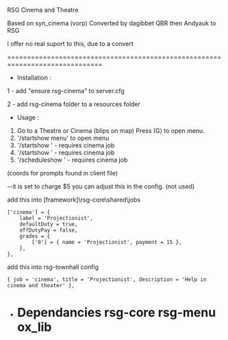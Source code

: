 RSG Cinema and Theatre

Based on syn_cinema (vorp)
Converted by dagibbet QBR then Andyauk to RSG

I offer no real suport to this, due to a convert

==============================================================================

- Installation :

1 - add "ensure rsg-cinema" to server.cfg

2 - add rsg-cinema folder to a resources folder

- Usage :

1. Go to a Theatre or Cinema (blips on map) Press (G) to open menu.
2. '/startshow menu' to open menu
3. '/startshow <show>' - requires cinema job
4. '/startshow <show> <town>' - requires cinema job
5. '/scheduleshow <show> <hour> <month> <day>' - requires cinema job

(coords for prompts found in client file)

--it is set to charge $5 you can adjust this in the config. (not used)

add this into [framework]\rsg-core\shared\jobs

    ['cinema'] = {
        label = 'Projectionist',
        defaultDuty = true,
        offDutyPay = false,
        grades = {
            ['0'] = { name = 'Projectionist', payment = 15 },
        },
    },

add this into rsg-townhall config

    { job = 'cinema', title = 'Projectionist', description = 'Help in cinema and theater' },

- Dependancies
  rsg-core
  rsg-menu
  ox_lib
  =============================================================================
